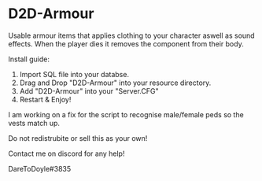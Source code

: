 # D2D-Armour
Usable armour items that applies clothing to your character aswell as sound effects. When the player dies it removes the component from their body.

Install guide:

1) Import SQL file into your databse.
2) Drag and Drop "D2D-Armour" into your resource directory.
3) Add "D2D-Armour" into your "Server.CFG"
4) Restart & Enjoy!

I am working on a fix for the script to recognise male/female peds so the vests match up.

Do not redistrubite or sell this as your own!

Contact me on discord for any help!

DareToDoyle#3835
